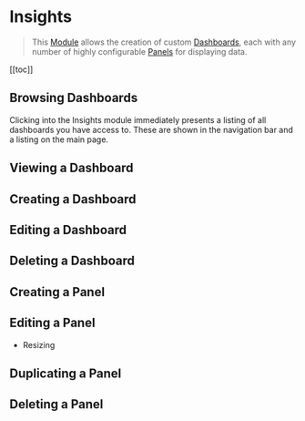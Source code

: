 # Insights

> This [Module](#) allows the creation of custom [Dashboards](#), each with any number of highly configurable
> [Panels](#) for displaying data.

[[toc]]

## Browsing Dashboards

Clicking into the Insights module immediately presents a listing of all dashboards you have access to. These are shown
in the navigation bar and a listing on the main page.

## Viewing a Dashboard

## Creating a Dashboard

## Editing a Dashboard

## Deleting a Dashboard

## Creating a Panel

## Editing a Panel

- Resizing

## Duplicating a Panel

## Deleting a Panel
